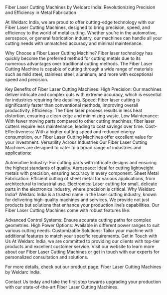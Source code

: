Fiber Laser Cutting Machines by Weldarc India: Revolutionizing Precision and Efficiency in Metal Fabrication

At Weldarc India, we are proud to offer cutting-edge technology with our Fiber Laser Cutting Machines, designed to bring precision, speed, and efficiency to the world of metal cutting. Whether you’re in the automotive, aerospace, or general fabrication industry, our machines can handle all your cutting needs with unmatched accuracy and minimal maintenance.

Why Choose a Fiber Laser Cutting Machine?
Fiber laser technology has quickly become the preferred method for cutting metals due to its numerous advantages over traditional cutting methods. The Fiber Laser Cutting Machine is capable of cutting through a wide range of materials such as mild steel, stainless steel, aluminum, and more with exceptional speed and precision.

Key Benefits of Fiber Laser Cutting Machines:
High Precision: Our machines deliver intricate and complex cuts with extreme accuracy, which is essential for industries requiring fine detailing.
Speed: Fiber laser cutting is significantly faster than conventional methods, improving overall productivity.
Efficiency: The fiber laser process results in less heat distortion, ensuring a clean edge and minimizing waste.
Low Maintenance: With fewer moving parts compared to other cutting machines, fiber laser cutters require less maintenance, leading to cost savings over time.
Cost-Effectiveness: With a higher cutting speed and reduced energy consumption, our Fiber Laser Cutting Machines offer excellent value for your investment.
Versatility Across Industries
Our Fiber Laser Cutting Machines are designed to cater to a broad range of industries and applications:

Automotive Industry: For cutting parts with intricate designs and ensuring the highest standards of quality.
Aerospace: Ideal for cutting lightweight metals with precision, ensuring accuracy in every component.
Sheet Metal Fabrication: Efficient cutting of sheet metal for various applications, from architectural to industrial use.
Electronics: Laser cutting for small, delicate parts in the electronics industry, where precision is critical.
Why Weldarc India?
Weldarc India is a trusted name in the laser cutting industry, known for delivering high-quality machines and services. We provide not just products but solutions that enhance your production line’s capabilities. Our Fiber Laser Cutting Machines come with robust features like:

Advanced Control Systems: Ensure accurate cutting paths for complex geometries.
High Power Options: Available in different power ranges to suit various cutting needs.
Customizable Solutions: Tailor your machine with additional features to match your specific requirements.
Get in Touch with Us
At Weldarc India, we are committed to providing our clients with top-tier products and excellent customer service. Visit our website to learn more about our Fiber Laser Cutting Machines or get in touch with our experts for personalized consultation and solutions.

For more details, check out our product page: Fiber Laser Cutting Machines by Weldarc India.

Contact Us today and take the first step towards upgrading your production with our state-of-the-art Fiber Laser Cutting Machines.

